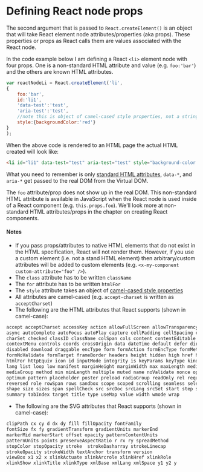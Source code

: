 # Defining React node props

The second argument that is passed to `React.createElement()` is an object that will take React element node attributes/properties (aka props). These properties or props as React calls them are values associated with the React node.

In the code example below I am defining a React `<li>` element node with four props. One is a non-standard HTML attribute and value (e.g. `foo:'bar'`) and the others are known HTML attributes.

```js
var reactNodeLi = React.createElement('li', 
{
    foo:'bar',
    id:'li1',
    'data-test':'test',
    'aria-test':'test',
    //note this is object of camel-cased style properties, not a string
    style:{backgroundColor:'red'}
}
);
```

When the above code is rendered to an HTML page the actual HTML created will look like:

```html
<li id="li1" data-test="test" aria-test="test" style="background-color:red;" data-reactid=".0"></li>
```

What you need to remember is only [standard HTML attributes](https://developer.mozilla.org/en-US/docs/Web/HTML/Attributes), `data-*`, and `aria-*` get passed to the real DOM from the Virtual DOM. 

The `foo` attribute/prop does not show up in the real DOM. This non-standard HTML attribute is available in JavaScript when the React node is used inside of a React component (e.g. `this.props.foo`). We'll look more at non-standard HTML attributes/props in the chapter on creating React components.

#### Notes

* If you pass props/attributes to native HTML elements that do not exist in the HTML specification, React will not render them. However, if you use a custom element (i.e. not a stand HTML element) then arbitrary/custom attributes will be added to custom elements (e.g. `<x-my-component custom-attribute="foo" />`).
* The `class` attribute has to be written `className`
* The `for` attribute has to be written `htmlFor`
* The `style` attribute takes an object of [camel-cased style properties](https://www.w3.org/TR/DOM-Level-2-Style/css.html#CSS-CSS2Properties)
* All attributes are camel-cased (e.g. `accept-charset` is written as `acceptCharset`)
* The following are the HTML attributes that React supports (shown in camel-case):

```HTML
accept acceptCharset accessKey action allowFullScreen allowTransparency alt
async autoComplete autoFocus autoPlay capture cellPadding cellSpacing challenge
charSet checked classID className colSpan cols content contentEditable
contextMenu controls coords crossOrigin data dateTime default defer dir
disabled download draggable encType form formAction formEncType formMethod
formNoValidate formTarget frameBorder headers height hidden high href hrefLang
htmlFor httpEquiv icon id inputMode integrity is keyParams keyType kind label
lang list loop low manifest marginHeight marginWidth max maxLength media
mediaGroup method min minLength multiple muted name noValidate nonce open
optimum pattern placeholder poster preload radioGroup readOnly rel required
reversed role rowSpan rows sandbox scope scoped scrolling seamless selected
shape size sizes span spellCheck src srcDoc srcLang srcSet start step style
summary tabIndex target title type useMap value width wmode wrap
```

* The following are the SVG attributes that React supports (shown in camel-case):

```svg
clipPath cx cy d dx dy fill fillOpacity fontFamily
fontSize fx fy gradientTransform gradientUnits markerEnd
markerMid markerStart offset opacity patternContentUnits
patternUnits points preserveAspectRatio r rx ry spreadMethod
stopColor stopOpacity stroke  strokeDasharray strokeLinecap
strokeOpacity strokeWidth textAnchor transform version
viewBox x1 x2 x xlinkActuate xlinkArcrole xlinkHref xlinkRole
xlinkShow xlinkTitle xlinkType xmlBase xmlLang xmlSpace y1 y2 y
```
